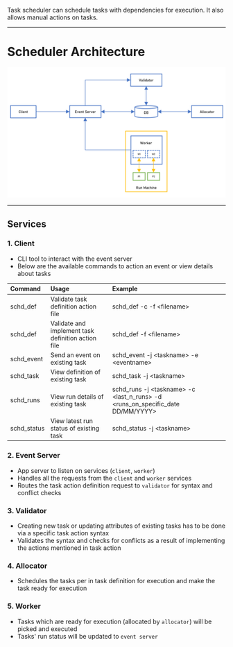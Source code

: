 Task scheduler can schedule tasks with dependencies for execution. It also allows manual actions on tasks.

---

# Scheduler Architecture

![scheduler arch](/img/sched_arch.png)

---

## Services
### 1. Client
* CLI tool to interact with the event server
* Below are the available commands to action an event or view details about tasks

| Command | Usage | Example |
|:--- |:--- |:--- |
| schd_def | Validate task definition action file | schd_def -c -f \<filename\> |
| schd_def | Validate and implement task definition action file | schd_def -f \<filename\> |
| schd_event | Send an event on existing task | schd_event -j \<taskname\> -e \<eventname\> |
| schd_task | View definition of existing task | schd_task -j \<taskname\> |
| schd_runs | View run details of existing task | schd_runs -j \<taskname\> -c \<last_n_runs\> -d \<runs_on_specific_date DD\/MM\/YYYY\> |
| schd_status | View latest run status of existing task | schd_status -j \<taskname\> |

### 2. Event Server
* App server to listen on services (`client`, `worker`)
* Handles all the requests from the `client` and `worker` services
* Routes the task action definition request to `validator` for syntax and conflict checks

### 3. Validator
* Creating new task or updating attributes of existing tasks has to be done via a specific task action syntax
* Validates the syntax and checks for conflicts as a result of implementing the actions mentioned in task action

### 4. Allocator
* Schedules the tasks per in task definition for execution and make the task ready for execution

### 5. Worker
* Tasks which are ready for execution (allocated by `allocator`) will be picked and executed
* Tasks' run status will be updated to `event server`